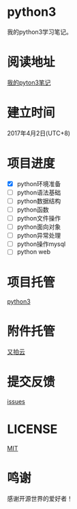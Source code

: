 # python3
我的python3学习笔记。
# 阅读地址
[我的pyton3笔记](https://hysg.gitbooks.io/python3/)
# 建立时间
2017年4月2日(UTC+8)
# 项目进度

- [x] python环境准备
- [ ] python语法基础
- [ ] python数据结构
- [ ] python函数
- [ ] python文件操作
- [ ] python面向对象
- [ ] python异常处理
- [ ] python操作mysql
- [ ] python web

# 项目托管
[python3](https://github.com/hysg/python3)
# 附件托管
[又拍云](https://www.upyun.com)
# 提交反馈
[issues](https://github.com/hysg/python3/issues)
# LICENSE
[MIT](https://hysg.gitbooks.io/python3/license.html)
# 鸣谢
感谢开源世界的爱好者！
